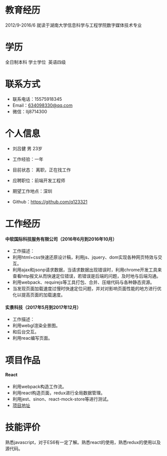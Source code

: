 
# 教育经历  
2012/9-2016/6 就读于湖南大学信息科学与工程学院数字媒体技术专业  
# 学历  
全日制本科 学士学位  英语四级  
# 联系方式
- 联系电话：15575918345
- Email：634098330@qq.com
- 微信：llj8714300

# 个人信息
- 刘吕健 男 23岁

- 工作经验：一年

- 目前状态： 离职，正在找工作

- 应聘职位：前端开发工程师

- 期望工作地点：深圳

- Github：https://github.com/q123321

# 工作经历  
#### 中软国际科技服务有限公司（2016年6月到2016年10月）
- 工作描述： 
- 利用html+css快速还原设计稿，利用js、jquery、dom实现各种网页特效与交互。
- 利用ajax和jsonp请求数据，当请求数据出现错误时，利用chrome开发工具来查看http报文从而快速定位错误，若错误是后端的问题，及时地与后端沟通。
- 利用webpack、requirejs等工具打包、合并、压缩代码与各种静态资源。
- 当发现页面加载速度过慢时快速定位问题，并对对影响页面性能的地方进行优化以提高页面的加载速度。

#### 实景科技（2017年5月到2017年12月）
- 工作描述： 
- 利用webgl渲染全景图。
- 和后台交互。
- 利用reac编写页面。
 
# 项目作品
#### React
- 利用webpack构造工作流。
- 利用react构造页面，redux进行全局数据管理。
- 利用jest、sinon、react-mock-store等进行测试。
- [项目地址](https://github.com/liulvjianisawesome/hacker-news)

# 技能评价
熟悉javascript，对于ES6有一定了解。熟悉react的使用，熟悉redux的使用以及源代码。
